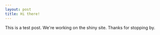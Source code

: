 ```yaml
---
layout: post
title: Hi there!
---
```


This is a test post. We're working on the shiny site. Thanks for stopping by.
